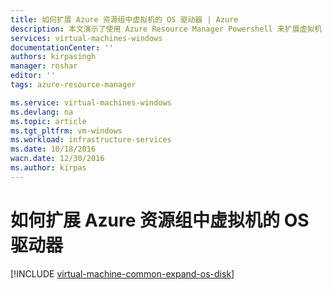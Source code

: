 ```yaml
---
title: 如何扩展 Azure 资源组中虚拟机的 OS 驱动器 | Azure
description: 本文演示了使用 Azure Resource Manager Powershell 来扩展虚拟机 OS 驱动器大小的方法。
services: virtual-machines-windows
documentationCenter: ''
authors: kirpasingh
manager: roshar
editor: ''
tags: azure-resource-manager

ms.service: virtual-machines-windows
ms.devlang: na
ms.topic: article
ms.tgt_pltfrm: vm-windows
ms.workload: infrastructure-services
ms.date: 10/18/2016
wacn.date: 12/30/2016
ms.author: kirpas
---
```


# 如何扩展 Azure 资源组中虚拟机的 OS 驱动器

[!INCLUDE [virtual-machine-common-expand-os-disk](../../includes/virtual-machines-common-expand-os-disk.md)]

<!---HONumber=Mooncake_Quality_Review_1202_2016-->